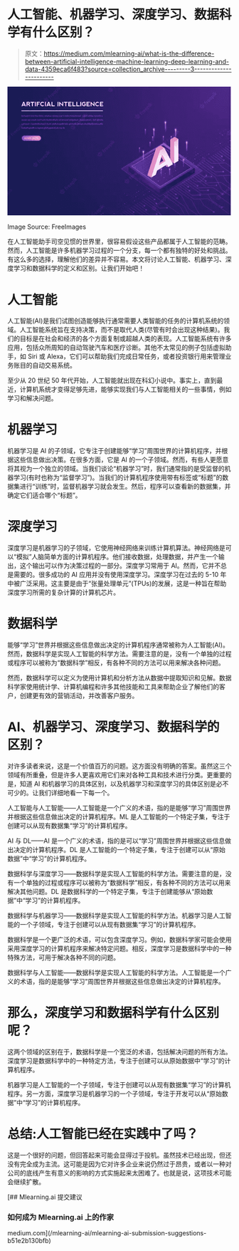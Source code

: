 # 人工智能、机器学习、深度学习、数据科学有什么区别？

> 原文：<https://medium.com/mlearning-ai/what-is-the-difference-between-artificial-intelligence-machine-learning-deep-learning-and-data-4359eca6f483?source=collection_archive---------3----------------------->

![](img/05cb16ea00bf0cae18046c1b59bd2717.png)

Image Source: FreeImages

在人工智能助手司空见惯的世界里，很容易假设这些产品都属于人工智能的范畴。然而，人工智能是许多机器学习过程的一个分支，每一个都有独特的好处和挑战。有这么多的选择，理解他们的差异并不容易。本文将讨论人工智能、机器学习、深度学习和数据科学的定义和区别。让我们开始吧！

# 人工智能

人工智能(AI)是我们试图创造能够执行通常需要人类智能的任务的计算机系统的领域。人工智能系统旨在支持决策，而不是取代人类(尽管有时会出现这种结果)。我们的目标是在社会和经济的各个方面复制或超越人类的表现。人工智能系统有许多应用，包括众所周知的自动驾驶汽车和医疗诊断。其他不太常见的例子包括虚拟助手，如 Siri 或 Alexa，它们可以帮助我们完成日常任务，或者投资银行用来管理业务账目的自动交易系统。

至少从 20 世纪 50 年代开始，人工智能就出现在科幻小说中。事实上，直到最近，计算机系统才变得足够先进，能够实现我们与人工智能相关的一些事情，例如学习和解决问题。

# 机器学习

机器学习是 AI 的子领域，它专注于创建能够“学习”周围世界的计算机程序，并根据这些信息做出决策。在很多方面，它是 AI 的一个子领域。然而，有些人更愿意将其视为一个独立的领域。当我们谈论“机器学习”时，我们通常指的是受监督的机器学习(有时也称为“监督学习”)。当我们的计算机程序使用带有标签或“标题”的数据集进行“训练”时，监督机器学习就会发生。然后，程序可以查看新的数据集，并确定它们适合哪个“标题”。

# 深度学习

深度学习是机器学习的子领域，它使用神经网络来训练计算机算法。神经网络是可以“模拟”人脑简单方面的计算机程序。他们接收数据，处理数据，并产生一个输出，这个输出可以作为决策过程的一部分。深度学习常用于 AI。然而，它并不总是需要的。很多成功的 AI 应用并没有使用深度学习。深度学习在过去的 5-10 年中被广泛采用。这主要是由于“张量处理单元”(TPUs)的发展，这是一种旨在帮助深度学习所需的复杂计算的计算机芯片。

# 数据科学

能够“学习”世界并根据这些信息做出决定的计算机程序通常被称为人工智能(AI)。然而，数据科学是实现人工智能的科学方法。需要注意的是，没有一个单独的过程或程序可以被称为“数据科学”相反，有各种不同的方法可以用来解决各种问题。

然而，数据科学可以定义为使用计算机和分析方法从数据中提取知识和见解。数据科学家使用统计学、计算机编程和许多其他技能和工具来帮助企业了解他们的客户，创建更有效的营销活动，并改善客户服务。

# AI、机器学习、深度学习、数据科学的区别？

对许多读者来说，这是一个价值百万的问题。这方面没有明确的答案。虽然这三个领域有所重叠，但是许多人更喜欢用它们来对各种工具和技术进行分类。更重要的是，知道 AI 和机器学习的具体区别，以及机器学习和深度学习的具体区别是必不可少的。让我们详细地看一下每一个。

人工智能与人工智能——人工智能是一个广义的术语，指的是能够“学习”周围世界并根据这些信息做出决定的计算机程序。ML 是人工智能的一个特定子集，专注于创建可以从现有数据集“学习”的计算机程序。

AI 与 DL——AI 是一个广义的术语，指的是可以“学习”周围世界并根据这些信息做出决定的计算机程序。DL 是人工智能的一个特定子集，专注于创建可以从“原始数据”中“学习”的计算机程序。

数据科学与深度学习——数据科学是实现人工智能的科学方法。需要注意的是，没有一个单独的过程或程序可以被称为“数据科学”相反，有各种不同的方法可以用来解决其他问题。DL 是数据科学的一个特定子集，专注于创建能够从“原始数据”中“学习”的计算机程序。

数据科学与机器学习——数据科学是实现人工智能的科学方法。机器学习是人工智能的一个子领域，专注于创建可以从现有数据集“学习”的计算机程序。

数据科学是一个更广泛的术语，可以包含深度学习。例如，数据科学家可能会使用采用深度学习的计算机程序来解决特定问题。相反，深度学习是数据科学中的一种特殊方法，可用于解决各种不同的问题。

数据科学与人工智能——数据科学是实现人工智能的科学方法。人工智能是一个广义的术语，指的是能够“学习”周围世界并根据这些信息做出决定的计算机程序。

# 那么，深度学习和数据科学有什么区别呢？

这两个领域的区别在于，数据科学是一个宽泛的术语，包括解决问题的所有方法。深度学习是数据科学中的一种特定方法，专注于创建可以从原始数据中“学习”的计算机程序。

机器学习是人工智能的一个子领域，专注于创建可以从现有数据集“学习”的计算机程序。另一方面，深度学习是机器学习的一个子领域，专注于开发可以从“原始数据”中“学习”的计算机程序。

# 总结:人工智能已经在实践中了吗？

这是一个很好的问题，但回答起来可能会显得过于投机。虽然技术已经出现，但还没有完全成为主流。这可能是因为它对许多企业来说仍然过于昂贵，或者以一种对公司的底线产生有意义的影响的方式实施起来太困难了。也就是说，这项技术可能会继续扩散。

[](/mlearning-ai/mlearning-ai-submission-suggestions-b51e2b130bfb) [## Mlearning.ai 提交建议

### 如何成为 Mlearning.ai 上的作家

medium.com](/mlearning-ai/mlearning-ai-submission-suggestions-b51e2b130bfb)